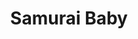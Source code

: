 --- 
title: "Samurai Baby"
publishdate: "2019-3-1T16:48:46+02:00"
src: "https://365manga.net/manga/samurai-baby"
image: "https://data.365manga.net/images/thumbnails/30396-samurai-baby.jpg"
description: " The two high school girls, Hanazono Mito and Tatsuda Seshiru, have been friends since kindergarten. But while Seshiru is an honour role student, Mito is constantly breaking school rules. One day, Mito helps Seshiru evade the advances of the arrogant Ran, a rich boy and model who mistakes Mito's interference for jealousy (because of course every woman wants Ran for herself! Yeah, right). This lands Mito in…"
---